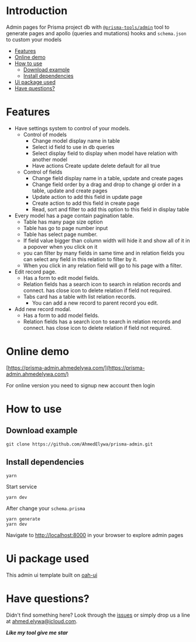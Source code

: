 # Introduction

Admin pages for Prisma project db with [`@prisma-tools/admin`](https://prisma-tools.ahmedelywa.com/admin/generator) tool to generate pages and apollo (queries and mutations) hooks and `schema.json` to custom your models

<!-- START doctoc generated TOC please keep comment here to allow auto update -->
<!-- DON'T EDIT THIS SECTION, INSTEAD RE-RUN doctoc TO UPDATE -->

- [Features](#features)
- [Online demo](#online-demo)
- [How to use](#how-to-use)
  - [Download example](#download-example)
  - [Install dependencies](#install-dependencies)
- [Ui package used](#ui-package-used)
- [Have questions?](#have-questions)

<!-- END doctoc generated TOC please keep comment here to allow auto update -->

# Features

- Have settings system to control of your models.
  - Control of models
    - Change model display name in table
    - Select id field to use in db queries
    - Select display field to display when model have relation with another model
    - Have actions Create update delete default for all true
  - Control of fields
    - Change field display name in a table, update and create pages
    - Change field order by a drag and drop to change gi order in a table, update and create pages
    - Update action to add this field in update page
    - Create action to add this field in create page
    - Read, sort and filter to add this option to this field in display table
- Every model has a page contain pagination table.
  - Table has many page size option
  - Table has go to page number input
  - Table has select page number.
  - If field value bigger than column width will hide it and show all of it in a popover when you click on it
  - you can filter by many fields in same time and in relation fields you can select any field in this relation to filter by it.
  - When you click in any relation field will go to his page with a filter.
- Edit record page.
  - Has a form to edit model fields.
  - Relation fields has a search icon to search in relation records and connect. has close icon to delete relation if field not required.
  - Tabs card has a table with list relation records.
    - You can add a new record to parent record you edit.
- Add new record modal.
  - Has a form to add model fields.
  - Relation fields has a search icon to search in relation records and connect. has close icon to delete relation if field not required.

# Online demo

[https://prisma-admin.ahmedelywa.com/](https://prisma-admin.ahmedelywa.com/)

For online version you need to signup new account then login

# How to use

## Download example

```shell
git clone https://github.com/AhmedElywa/prisma-admin.git
```

## Install dependencies

```shell script
yarn
```

Start service

```shell script
yarn dev
```

After change your `schema.prisma`

```shell script
yarn generate
yarn dev
```

Navigate to [http://localhost:8000](http://localhost:8000/) in your browser to explore admin pages

# Ui package used

This admin ui template built on [oah-ui](http://oah-ui.ahmedelywa.com/getting-started)

# Have questions?

Didn't find something here? Look through the [issues](https://github.com/AhmedElywa/prisma-tools/issues) or simply drop us a line at <ahmed.elywa@icloud.com>.

**_Like my tool give me star_**
